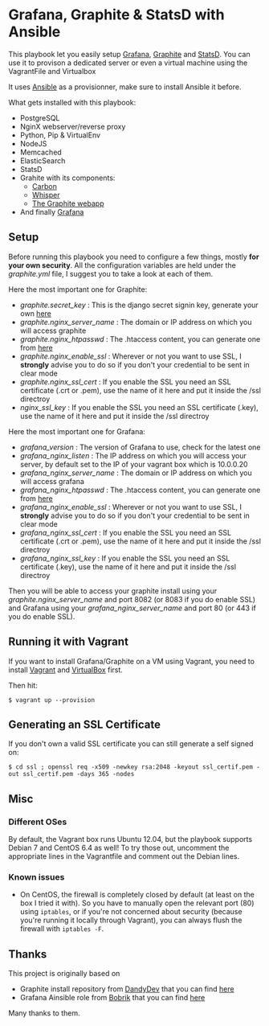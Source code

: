 # Grafana, Graphite & StatsD with Ansible

This playbook let you easily setup [Grafana](http://grafana.org/), [Graphite](http://graphite.readthedocs.org/en/latest/) and [StatsD](https://github.com/etsy/statsd/).
You can use it to provison a dedicated server or even a virtual machine using the VagrantFile and Virtualbox

It uses [Ansible](http://www.ansible.com/) as a provisionner, make sure to install Ansible it before.

What gets installed with this playbook:

*  PostgreSQL
*  NginX webserver/reverse proxy
*  Python, Pip & VirtualEnv
*  NodeJS
*  Memcached
*  ElasticSearch
*  StatsD
*  Grahite with its components:
	* [Carbon](https://github.com/graphite-project/carbon)
	* [Whisper](https://github.com/graphite-project/whisper)
	* [The Graphite webapp](https://github.com/graphite-project/graphite-web)
* And finally [Grafana](http://grafana.org/)


## Setup

Before running this playbook you need to configure a few things, mostly **for your own security**.
All the configuration variables are held under the _graphite.yml_ file, I suggest you to take a look at each of them.

Here the most important one for Graphite:
- _graphite.secret_key_ : This is the django secret signin key, generate your own [here](http://www.miniwebtool.com/django-secret-key-generator/)
- _graphite.nginx_server_name_ : The domain or IP address on which you will access graphite
- _graphite.nginx_htpasswd_ : The .htaccess content, you can generate one from [here](http://htpasswd.i-connector.com/)
- _graphite.nginx_enable_ssl_ : Wherever or not you want to use SSL, I **strongly** advise you to do so if you don't your credential to be sent in clear mode
- _graphite.nginx_ssl_cert_ : If you enable the SSL you need an SSL certificate (.crt or .pem), use the name of it here and put it inside the /ssl directroy
- _nginx_ssl_key_ : If you enable the SSL you need an SSL certificate (.key), use the name of it here and put it inside the /ssl directroy

Here the most important one for Grafana:
- _grafana_version_ : The version of Grafana to use, check for the latest one
- _grafana_nginx_listen_ : The IP address on which you will access your server, by default set to the IP of your vagrant box which is 10.0.0.20
- _grafana_nginx_server_name_ : The domain or IP address on which you will access grafana
- _grafana_nginx_htpasswd_ : The .htaccess content, you can generate one from [here](http://htpasswd.i-connector.com/)
- _grafana_nginx_enable_ssl_ : Wherever or not you want to use SSL, I **strongly** advise you to do so if you don't your credential to be sent in clear mode
- _grafana_nginx_ssl_cert_ : If you enable the SSL you need an SSL certificate (.crt or .pem), use the name of it here and put it inside the /ssl directroy
- _grafana_nginx_ssl_key_ : If you enable the SSL you need an SSL certificate (.key), use the name of it here and put it inside the /ssl directroy

Then you will be able to access your graphite install using your _graphite.nginx_server_name_ and port 8082 (or 8083 if you do enable SSL) and Grafana using your _grafana_nginx_server_name_ and port 80 (or 443 if you do enable SSL).


## Running it with Vagrant

If you want to install Grafana/Graphite on a VM using Vagrant, you need to install [Vagrant](http://www.vagrantup.com/) and [VirtualBox](https://www.virtualbox.org/) first.

Then hit:
```
$ vagrant up --provision
```

## Generating an SSL Certificate

If you don't own a valid SSL certificate you can still generate a self signed on:
```
$ cd ssl ; openssl req -x509 -newkey rsa:2048 -keyout ssl_certif.pem -out ssl_certif.pem -days 365 -nodes
```


## Misc

### Different OSes

By default, the Vagrant box runs Ubuntu 12.04, but the playbook supports Debian 7 and CentOS 6.4 as well! To try those out, uncomment the appropriate lines in the Vagrantfile and comment out the Debian lines.

### Known issues

* On CentOS, the firewall is completely closed by default (at least on the box I tried it with). So you have to manually open the relevant port (80) using `iptables`, or if you're not concerned about security (because you're running it locally through Vagrant), you can always flush the firewall with `iptables -F`.


## Thanks

This project is originally based on

- Graphite install repository from [DandyDev](https://github.com/DandyDev) that you can find [here](https://github.com/DandyDev/graphite-statsd-ansible-vagrant)
- Grafana Ainsible role from [Bobrik](https://github.com/bobrik) that you can find [here](https://github.com/bobrik/ansible-grafana)

Many thanks to them.
